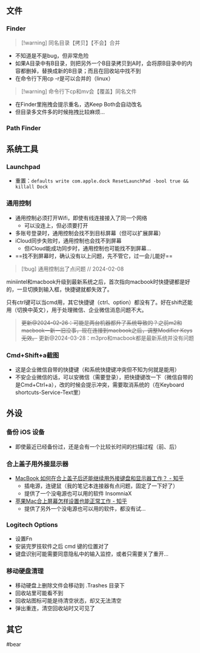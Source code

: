 ## 文件
### Finder

> [!warning] 同名目录【拷贝】【不会】合并

- 不知道是不是bug，但非常危险
- 如果A目录中有B目录，则把另外一个B目录拷贝到A时，会将原B目录中的内容都删掉，替换成新的B目录；而且在回收站中找不到
- 在命令行下用cp -r是可以合并的（linux）

> [!warning] 命令行下cp和mv会【覆盖】同名文件

- 在Finder里拖拽会提示重名，选Keep Both会自动改名
- 但目录多文件多的时候拖拽比较麻烦…

### Path Finder


## 系统工具

### Launchpad
- 重置：`defaults write com.apple.dock ResetLaunchPad -bool true && killall Dock`

### 通用控制
- 通用控制必须打开Wifi，即使有线连接接入了同一个网络
    - 可以没连上，但必须要打开
- 多账号登录时，通用控制会找不到目标屏幕（但可以扩展屏幕）
- iCloud同步失败时，通用控制也会找不到屏幕
    - 但iCloud能成功同步时，通用控制也可能找不到屏幕…
- ==找不到屏幕时，确认没有以上问题，先不管它，过一会儿能好==

> [!bug] 通用控制出了点问题 // 2024-02-08

miniintel和macbook升级到最新系统之后，首次指向macbook时快捷键都是好的，一旦切换到输入框，快捷键就都失效了。

只有ctrl键可以当cmd用，其它快捷键（ctrl、option）都没有了。好在shift还能用（切换中英文），用于处理微信、企业微信消息问题不大。

> ~~更新@2024-02-26：可能是两台机器都升了系统导致的？之前m2和macbook一新一旧没事，现在连接到macbook之后，调整Modifier Keys无效。~~
> 更新@2024-03-28：m3pro和macbook都是最新系统并没有问题

### Cmd+Shift+a截图
- 这是企业微信自带的快捷键（和系统快捷键冲突但不知为何就是能用）
- 不安企业微信的话，可以安微信（需要登录），把快捷键改一下（微信自带的是Cmd+Ctrl+a），改的时候会提示冲突，需要取消系统的（在Keyboard shortcuts-Service-Text里）

## 外设
### 备份 iOS 设备
* 即使最近已经备份过，还是会有一个比较长时间的扫描过程（前、后）

### 合上盖子用外接显示器
* [MacBook 如何在合上盖子后还能继续用外接键盘和显示器工作？ - 知乎](https://www.zhihu.com/question/20484274)
  * 插电源，连键鼠（我的笔记本连接器有点问题，固定了一下好了）
  * 提供了一个没电源也可以用的软件 InsomniaX
* [苹果Mac合上屏幕怎样设置也能正常工作 - 知乎](https://zhuanlan.zhihu.com/p/344308219)
  * 提供了另外一个没电源也可以用的软件，都没有试…

### Logitech Options
* 设置Fn
* 安装完罗技软件之后 cmd 键的位置对了
* 键盘识别可能需要同意隐私中的输入监控，或者只需要关了重开…

### 移动硬盘清理
* 移动硬盘上删除文件会移动到 .Trashes 目录下
* 回收站里可能看不到
* 回收站图标可能是待清空状态，却又无法清空
* 弹出重连，清空回收站时又可见了

## 其它

#bear
